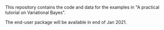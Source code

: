 This repository contains the code and data for the examples in "A practical tutorial on Variational Bayes".

The end-user package will be available in end of Jan 2021.
